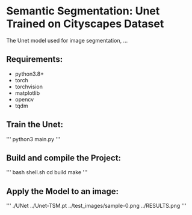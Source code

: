 # Semantic Segmentation: Unet Trained on Cityscapes Dataset
The Unet model used for image segmentation, ...


## Requirements:
- python3.8+
- torch
- torchvision
- matplotlib
- opencv
- tqdm


## Train the Unet:

'''
python3 main.py
'''


## Build and compile the Project:
'''
bash shell.sh
cd build
make
'''

## Apply the Model to an image: 
'''
./UNet ../Unet-TSM.pt ../test_images/sample-0.png ../RESULTS.png
'''
